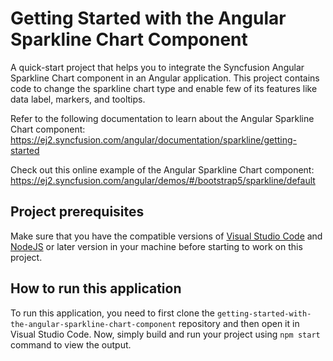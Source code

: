# Getting Started with the Angular Sparkline Chart Component
A quick-start project that helps you to integrate the Syncfusion Angular Sparkline Chart component in an Angular application. This project contains code to change the sparkline chart type and enable few of its features like data label, markers, and tooltips.

Refer to the following documentation to learn about the Angular Sparkline Chart component: 
https://ej2.syncfusion.com/angular/documentation/sparkline/getting-started

Check out this online example of the Angular Sparkline Chart component:
https://ej2.syncfusion.com/angular/demos/#/bootstrap5/sparkline/default

## Project prerequisites
Make sure that you have the compatible versions of [Visual Studio Code](https://code.visualstudio.com/download ) and [NodeJS](https://nodejs.org/en/download) or later version in your machine before starting to work on this project.

## How to run this application
To run this application, you need to first clone the `getting-started-with-the-angular-sparkline-chart-component` repository and then open it in Visual Studio Code. Now, simply build and run your project using `npm start` command to view the output.
